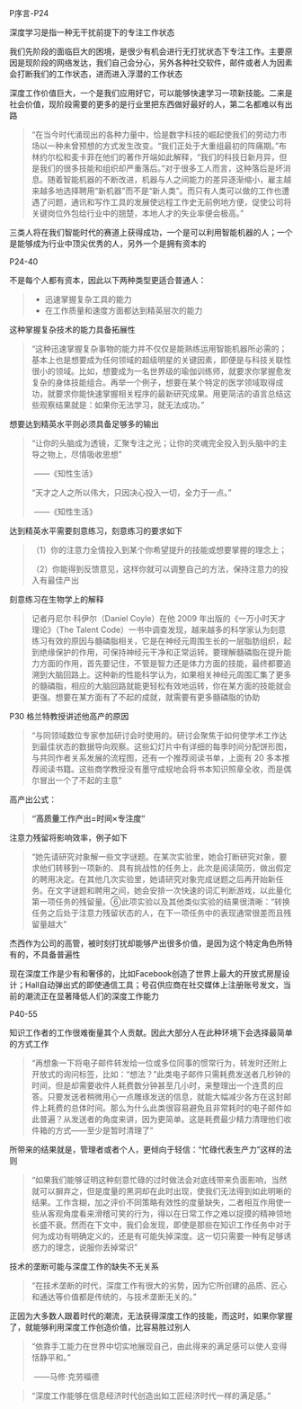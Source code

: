 P序言-P24



深度学习是指一种无干扰前提下的专注工作状态



我们先阶段的面临巨大的困境，是很少有机会进行无打扰状态下专注工作。主要原因是现阶段的网络发达，我们自己会分心，另外各种社交软件，邮件或者人为因素会打断我们的工作状态，进而进入浮潜的工作状态



深度工作价值巨大，一个是我们应用好它，可以能够快速学习一项新技能。二来是社会价值，现阶段需要的更多的是行业里把东西做好最好的人，第二名都难以有出路



> “在当今时代涌现出的各种力量中，恰是数字科技的崛起使我们的劳动力市场以一种未曾预想的方式发生改变。“我们正处于大重组最初的阵痛期。”布林约尔松和麦卡菲在他们的著作开端如此解释，“我们的科技日新月异，但是我们的很多技能和组织却严重落后。”对于很多工人而言，这种落后是坏消息。随着智能机器的不断改进，机器与人之间能力的差异逐渐缩小，雇主越来越多地选择聘用“新机器”而不是“新人类”。而只有人类可以做的工作也遭遇了问题，通讯和写作工具的发展使远程工作史无前例地方便，促使公司将关键岗位外包给行业中的翘楚，本地人才的失业率便会极高。”
>



三类人将在我们智能时代的赛道上获得成功，一个是可以利用智能机器的人；一个是能够成为行业中顶尖优秀的人，另外一个是拥有资本的



P24-40



不是每个人都有资本，因此以下两种类型更适合普通人：

> - 迅速掌握复杂工具的能力 
> - 在工作质量和速度方面都达到精英层次的能力



这种掌握复杂技术的能力具备拓展性



> “这种迅速掌握复杂事物的能力并不仅仅是能熟练运用智能机器所必需的；基本上也是想要成为任何领域的超级明星的关键因素，即便是与科技关联性很小的领域。比如，想要成为一名世界级的瑜伽训练师，就要求你掌握愈发复杂的身体技能组合。再举一个例子，想要在某个特定的医学领域取得成功，就要求你能快速掌握相关程序的最新研究成果。用更简洁的语言总结这些观察结果就是：如果你无法学习，就无法成功。”
>



想要达到精英水平则必须具备足够多的输出



> “让你的头脑成为透镜，汇聚专注之光；让你的灵魂完全投入到头脑中的主导之物上，尽情吸收思想”
>
> ​																		——《知性生活》
>
> 
>
> “天才之人之所以伟大，只因决心投入一切，全力于一点。”
>
> ​																		——《知性生活》



达到精英水平需要刻意练习，刻意练习的要求如下

> （1）你的注意力全情投入到某个你希望提升的技能或想要掌握的理念上；
>
> （2）你能得到反馈意见，这样你就可以调整自己的方法，保持注意力的投入有最佳产出



刻意练习在生物学上的解释



> 记者丹尼尔·科伊尔（Daniel Coyle）在他 2009 年出版的《一万小时天才理论》（The Talent Code）一书中调查发现，越来越多的科学家认为刻意练习有效的原因与髓磷脂相关，它是在神经元周围生长的一层脂肪组织，起到绝缘保护的作用，可保持神经元干净和正常运转。要理解髓磷脂在提升能力方面的作用，首先要记住，不管是智力还是体力方面的技能，最终都要追溯到大脑回路上。这种新的性能科学认为，如果相关神经元周围汇集了更多的髓磷脂，相应的大脑回路就能更轻松有效地运转，你在某方面的技能就会更强。想要在某方面有了不起的成就，就需要有更多髓磷脂的协助
>



P30 格兰特教授讲述他高产的原因

> “与同领域数位专家参加研讨会时使用的。研讨会聚焦于如何使学术工作达到最佳状态的数据导向观察。这些幻灯片中有详细的每季时间分配饼形图，与共同作者关系发展的流程图，还有一个推荐阅读书单，上面有 20 多本推荐阅读书籍。这些商学教授没有墨守成规地会将书本知识照章全收，而是偶尔冒出一个了不起的主意”
>



高产出公式：

> **“高质量工作产出=时间×专注度”**



注意力残留将影响效率，例子如下



> “她先请研究对象解一些文字谜题。在某次实验里，她会打断研究对象，要求他们转移到一项新的、具有挑战性的任务上，此次是阅读简历，做出假定的聘用决定。在其他几次实验里，她请研究对象完成谜题之后再开始新任务。在文字谜题和聘用之间，她会安排一次快速的词汇判断游戏，以此量化第一项任务的残留量。⑥此项实验以及其他类似实验的结果很清晰：“转换任务之后处于注意力残留状态的人，在下一项任务中的表现通常很差而且残留量越大”
>



杰西作为公司的高管，被时刻打扰却能够产出很多价值，是因为这个特定角色所特有的，不具备普遍性



现在深度工作是少有和奢侈的，比如Facebook创造了世界上最大的开放式房屋设计；Hall自动弹出式的即使通信工具；号召供应商在社交媒体上注册账号发文，当前的潮流正在显著降低人们的深度工作能力



P40-55



知识工作者的工作很难衡量其个人贡献。因此大部分人在此种环境下会选择最简单的方式工作



> “再想象一下将电子邮件转发给一位或多位同事的惯常行为，转发时还附上开放式的询问标签，比如：“想法？”此类电子邮件只需耗费发送者几秒钟的时间，但是却需要收件人耗费数分钟甚至几小时，来整理出一个连贯的应答。只要发送者稍微用心一点雕琢发送的信息，就能大幅减少各方在这封邮件上耗费的总体时间。那么为什么此类很容易避免且非常耗时的电子邮件如此普遍？从发送者的角度来讲，因为更简单。这是耗费最少精力清理他们收件箱的方式——至少是暂时清理了”
>



所带来的结果就是，管理者或者个人，更倾向于轻信：“忙碌代表生产力”这样的法则



> “如果我们能够证明这种刻意忙碌的过时做法会对底线带来负面影响，当然就可以摒弃之，但是度量的黑洞却在此时出现，使我们无法得到如此明晰的结果。工作含糊，加之评价不同策略有效性的度量缺失，二者相互作用使一些从客观角度看来滑稽可笑的行为，得以在日常工作之难以捉摸的精神领地长盛不衰。然而在下文中，我们会发现，即使是那些在知识工作任务中对于何为成功有明确定义的，还是有可能失掉深度。这一切只需要一种有足够诱惑力的理念，说服你丢掉常识”
>



技术的垄断可能与深度工作的缺失不无关系

> “在技术垄断的时代，深度工作有很大的劣势，因为它所创建的品质、匠心和通达等价值都是传统的，与技术垄断无关的。”
>



正因为大多数人跟着时代的潮流，无法获得深度工作的技能，而这时，如果你掌握了，就能够利用深度工作创造价值，比容易胜过别人



> “依靠手工能力在世界中切实地展现自己，由此得来的满足感可以使人变得恬静平和。”
>
> ​																		——马修·克劳福德



> “深度工作能够在信息经济时代创造出如工匠经济时代一样的满足感。”
>

